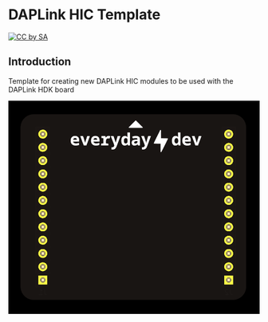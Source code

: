 # DAPLink HIC Template
[![CC by SA](https://i.creativecommons.org/l/by-sa/4.0/88x31.png)](https://creativecommons.org/licenses/by-sa/4.0/)

## Introduction
Template for creating new DAPLink HIC modules to be used with the DAPLink HDK board

![3d photo of the daplink hic template module](img/daplink_template.png)